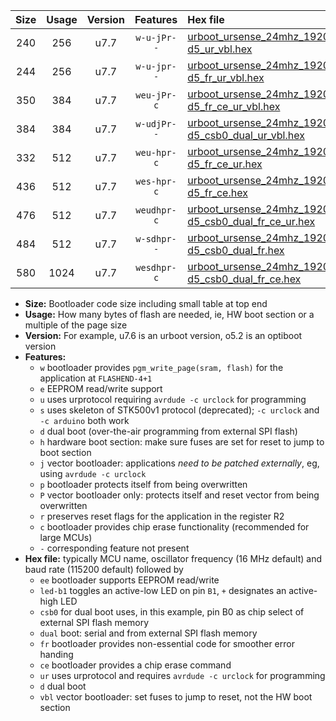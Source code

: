 |Size|Usage|Version|Features|Hex file|
|:-:|:-:|:-:|:-:|:--|
|240|256|u7.7|`w-u-jPr--`|[urboot_ursense_24mhz_19200bps_led-d5_ur_vbl.hex](https://raw.githubusercontent.com/stefanrueger/urboot.hex/main/boards/ursense/fcpu_24mhz/19200_bps/urboot_ursense_24mhz_19200bps_led-d5_ur_vbl.hex)|
|244|256|u7.7|`w-u-jpr--`|[urboot_ursense_24mhz_19200bps_led-d5_fr_ur_vbl.hex](https://raw.githubusercontent.com/stefanrueger/urboot.hex/main/boards/ursense/fcpu_24mhz/19200_bps/urboot_ursense_24mhz_19200bps_led-d5_fr_ur_vbl.hex)|
|350|384|u7.7|`weu-jPr-c`|[urboot_ursense_24mhz_19200bps_ee_led-d5_fr_ce_ur_vbl.hex](https://raw.githubusercontent.com/stefanrueger/urboot.hex/main/boards/ursense/fcpu_24mhz/19200_bps/urboot_ursense_24mhz_19200bps_ee_led-d5_fr_ce_ur_vbl.hex)|
|384|384|u7.7|`w-udjPr--`|[urboot_ursense_24mhz_19200bps_led-d5_csb0_dual_ur_vbl.hex](https://raw.githubusercontent.com/stefanrueger/urboot.hex/main/boards/ursense/fcpu_24mhz/19200_bps/urboot_ursense_24mhz_19200bps_led-d5_csb0_dual_ur_vbl.hex)|
|332|512|u7.7|`weu-hpr-c`|[urboot_ursense_24mhz_19200bps_ee_led-d5_fr_ce_ur.hex](https://raw.githubusercontent.com/stefanrueger/urboot.hex/main/boards/ursense/fcpu_24mhz/19200_bps/urboot_ursense_24mhz_19200bps_ee_led-d5_fr_ce_ur.hex)|
|436|512|u7.7|`wes-hpr-c`|[urboot_ursense_24mhz_19200bps_ee_led-d5_fr_ce.hex](https://raw.githubusercontent.com/stefanrueger/urboot.hex/main/boards/ursense/fcpu_24mhz/19200_bps/urboot_ursense_24mhz_19200bps_ee_led-d5_fr_ce.hex)|
|476|512|u7.7|`weudhpr-c`|[urboot_ursense_24mhz_19200bps_ee_led-d5_csb0_dual_fr_ce_ur.hex](https://raw.githubusercontent.com/stefanrueger/urboot.hex/main/boards/ursense/fcpu_24mhz/19200_bps/urboot_ursense_24mhz_19200bps_ee_led-d5_csb0_dual_fr_ce_ur.hex)|
|484|512|u7.7|`w-sdhpr--`|[urboot_ursense_24mhz_19200bps_led-d5_csb0_dual_fr.hex](https://raw.githubusercontent.com/stefanrueger/urboot.hex/main/boards/ursense/fcpu_24mhz/19200_bps/urboot_ursense_24mhz_19200bps_led-d5_csb0_dual_fr.hex)|
|580|1024|u7.7|`wesdhpr-c`|[urboot_ursense_24mhz_19200bps_ee_led-d5_csb0_dual_fr_ce.hex](https://raw.githubusercontent.com/stefanrueger/urboot.hex/main/boards/ursense/fcpu_24mhz/19200_bps/urboot_ursense_24mhz_19200bps_ee_led-d5_csb0_dual_fr_ce.hex)|

- **Size:** Bootloader code size including small table at top end
- **Usage:** How many bytes of flash are needed, ie, HW boot section or a multiple of the page size
- **Version:** For example, u7.6 is an urboot version, o5.2 is an optiboot version
- **Features:**
  + `w` bootloader provides `pgm_write_page(sram, flash)` for the application at `FLASHEND-4+1`
  + `e` EEPROM read/write support
  + `u` uses urprotocol requiring `avrdude -c urclock` for programming
  + `s` uses skeleton of STK500v1 protocol (deprecated); `-c urclock` and `-c arduino` both work
  + `d` dual boot (over-the-air programming from external SPI flash)
  + `h` hardware boot section: make sure fuses are set for reset to jump to boot section
  + `j` vector bootloader: applications *need to be patched externally*, eg, using `avrdude -c urclock`
  + `p` bootloader protects itself from being overwritten
  + `P` vector bootloader only: protects itself and reset vector from being overwritten
  + `r` preserves reset flags for the application in the register R2
  + `c` bootloader provides chip erase functionality (recommended for large MCUs)
  + `-` corresponding feature not present
- **Hex file:** typically MCU name, oscillator frequency (16 MHz default) and baud rate (115200 default) followed by
  + `ee` bootloader supports EEPROM read/write
  + `led-b1` toggles an active-low LED on pin `B1`, `+` designates an active-high LED
  + `csb0` for dual boot uses, in this example, pin B0 as chip select of external SPI flash memory
  + `dual` boot: serial and from external SPI flash memory
  + `fr` bootloader provides non-essential code for smoother error handing
  + `ce` bootloader provides a chip erase command
  + `ur` uses urprotocol and requires `avrdude -c urclock` for programming
  + `d` dual boot
  + `vbl` vector bootloader: set fuses to jump to reset, not the HW boot section
